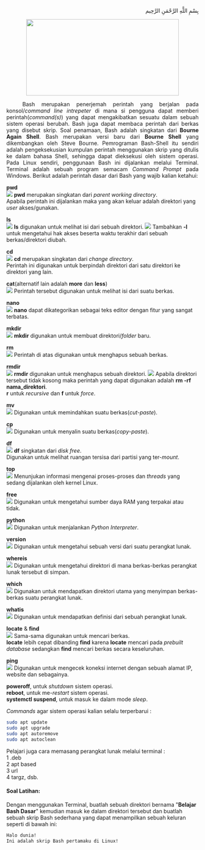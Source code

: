 <p align="right">
بِسْمِ اللَّهِ الرَّحْمَنِ الرَّحِيم 
</p>
<p align="center">
<img src="https://i.imgur.com/mrz6KQC.jpg" width=400 height=200>
</p>
<p align=justify>&emsp;&emsp;&emsp;Bash merupakan penerjemah perintah yang berjalan pada konsol/<i>command line intrepeter</i> di mana si pengguna dapat memberi perintah(<i>command(s)</i>) yang dapat mengakibatkan sesuatu dalam sebuah sistem operasi berubah. Bash juga dapat membaca perintah dari berkas yang disebut skrip. Soal penamaan, Bash adalah singkatan dari <b>Bourne Again Shell</b>. Bash merupakan versi baru dari <b>Bourne Shell</b> yang dikembangkan oleh Steve Bourne. Pemrograman Bash-Shell itu sendiri adalah pengeksekusian kumpulan perintah menggunakan skrip yang ditulis ke dalam bahasa Shell, sehingga dapat dieksekusi oleh sistem operasi. Pada Linux sendiri, penggunaan Bash ini dijalankan melalui Terminal. Terminal adalah sebuah program semacam <i>Command Prompt</i> pada Windows. Berikut adalah perintah dasar dari Bash yang wajib kalian ketahui:</p>

<strong>pwd</strong><br>
<img src="https://i.imgur.com/gD1p5AB.jpg">
<strong>pwd</strong> merupakan singkatan dari <i>parent working directory</i>.<br>
Apabila perintah ini dijalankan maka yang akan keluar adalah direktori yang <i>user</i> akses/gunakan.<br>

<strong>ls</strong><br>
<img src="https://i.imgur.com/tZ0tfy3.jpg">
<strong>ls</strong> digunakan untuk melihat isi dari sebuah direktori.
<img src="https://i.imgur.com/fdbgNRU.jpg">
Tambahkan <strong>-l</strong> untuk mengetahui hak akses beserta waktu terakhir dari sebuah berkas/direktori diubah.

<strong>cd</strong><br>
<img src="https://i.imgur.com/qpsMMXl.jpg">
<strong>cd</strong> merupakan singkatan dari <i>change directory</i>.<br>
Perintah ini digunakan untuk berpindah direktori dari satu direktori ke direktori yang lain.

<strong>cat</strong>(alternatif lain adalah <strong>more</strong> dan <strong>less</strong>)<br>
<img src="https://i.imgur.com/NmvXtbW.jpg">
Perintah tersebut digunakan untuk melihat isi dari suatu berkas.

<strong>nano</strong><br>
<img src="https://i.imgur.com/kxKpeOc.jpg">
<strong>nano</strong> dapat dikategorikan sebagai teks editor dengan fitur yang sangat terbatas.<br>

<strong>mkdir</strong><br>
<img src="https://i.imgur.com/31GqdYN.jpg">
<strong>mkdir</strong> digunakan untuk membuat direktori/<i>folder</i> baru.

<strong>rm</strong><br>
<img src="https://i.imgur.com/lKqlFlA.jpg">
Perintah di atas digunakan untuk menghapus sebuah berkas.

<strong>rmdir</strong><br>
<img src="https://i.imgur.com/iZZSk6J.jpg">
<strong>rmdir</strong> digunakan untuk menghapus sebuah direktori.
<img src="https://i.imgur.com/1lm23Mx.jpg">
Apabila direktori tersebut tidak kosong maka perintah yang dapat digunakan adalah <strong>rm -rf nama_direktori</strong>.<br>
<b>r</b> untuk <i>recursive</i> dan <b>f</b> untuk <i>force</i>.

<strong>mv</strong><br>
<img src="https://i.imgur.com/QhszljR.jpg">
Digunakan untuk memindahkan suatu berkas(<i>cut-paste</i>).

<strong>cp</strong><br>
<img src="https://i.imgur.com/MkFlgju.jpg">
Digunakan untuk menyalin suatu berkas(<i>copy-paste</i>).

<strong>df</strong><br>
<img src="https://i.imgur.com/7vAOTk0.jpg">
<strong>df</strong> singkatan dari <i>disk free</i>.<br>
Digunakan untuk melihat ruangan tersisa dari partisi yang ter-<i>mount</i>.

<strong>top</strong><br>
<img src="https://i.imgur.com/Hisy2iL.jpg">
Menunjukan informasi mengenai proses-proses dan <i>threads</i> yang sedang dijalankan oleh kernel Linux.

<strong>free</strong><br>
<img src="https://i.imgur.com/U1atX7t.jpg">
Digunakan untuk mengetahui sumber daya RAM yang terpakai atau tidak.

<strong>python</strong><br>
<img src="https://i.imgur.com/MvFLai5.jpg">
Digunakan untuk menjalankan <i>Python Interpreter</i>.

<strong>version</strong><br>
<img src="https://i.imgur.com/aVH4kFt.jpg">
Digunakan untuk mengetahui sebuah versi dari suatu perangkat lunak.

<strong>whereis</strong><br>
<img src="https://i.imgur.com/1f9urIx.jpg">
Digunakan untuk mengetahui direktori di mana berkas-berkas perangkat lunak tersebut di simpan.

<strong>which</strong><br>
<img src="https://i.imgur.com/WvLDD4t.jpg">
Digunakan untuk mendapatkan direktori utama yang menyimpan berkas-berkas suatu perangkat lunak.

<strong>whatis</strong><br>
<img src="https://i.imgur.com/ECiZDgB.jpg">
Digunakan untuk mendapatkan definisi dari sebuah perangkat lunak.

<strong>locate</strong> & <strong>find</strong><br>
<img src="https://i.imgur.com/U1q8HEX.jpg">
Sama-sama digunakan untuk mencari berkas.<br>
<b>locate</b> lebih cepat dibanding <b>find</b> karena <b>locate</b> mencari pada <i>prebuilt database</i> sedangkan <b>find</b> mencari berkas secara keseluruhan.

<strong>ping</strong><br>
<img src="https://i.imgur.com/U5qZttP.jpg">
Digunakan untuk mengecek koneksi internet dengan sebuah alamat IP, website dan sebagainya.

<strong>poweroff</strong>, untuk <i>shutdown</i> sistem operasi.<br>
<strong>reboot</strong>, untuk me-<i>restart</i> sistem operasi.<br>
<strong>systemctl suspend</strong>, untuk masuk ke dalam mode <i>sleep</i>.<br>

<i>Commands</i> agar sistem operasi kalian selalu terperbarui :<br>
```bash
sudo apt update
sudo apt upgrade
sudo apt autoremove
sudo apt autoclean
```
Pelajari juga cara memasang perangkat lunak melalui terminal :<br>
1 .deb<br>
2 apt based<br>
3 url<br>
4 targz, dsb.
#### Soal Latihan:
Dengan menggunakan Terminal, buatlah sebuah direktori bernama "<b>Belajar Bash Dasar</b>" kemudian masuk ke dalam direktori tersebut dan buatlah sebuah skrip Bash sederhana yang dapat menampilkan sebuah keluran seperti di bawah ini:
```bash
Halo dunia!
Ini adalah skrip Bash pertamaku di Linux!
```
